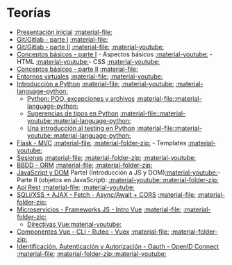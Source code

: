 # Teorías

* [Presentación inicial](clase0) [:material-file:](clase0.pdf)
* [Git/Gitlab - parte I](clase1_1) [:material-file:](clase1_1.pdf)
* [Git/Gitlab - parte II](clase1_2) [:material-file:](clase1_2.pdf) [:material-youtube:](https://youtu.be/w931Lo6ab84)
* [Conceptos básicos - parte I](clase2_1) - Aspectos básicos [:material-youtube:](https://youtu.be/kZiTbrFHEwI) - HTML [:material-youtube:](https://youtu.be/EUm-HjlsUqk)- CSS [:material-youtube:](https://youtu.be/tb4VVTJym6s)
* [Conceptos básicos - parte II](clase2_2) [:material-file:](clase2_2.pdf) 
* [Entornos virtuales](clase3_2) [:material-file:](clase3_2.pdf) [:material-youtube:](https://youtu.be/uBgh_8esLIw) 
* [Introducción a Python](clase3_1) [:material-file:](clase3_1.pdf) [:material-youtube:](https://youtu.be/T_V0ncHIqWU) [:material-language-python:](clase3_1/clase3_1.ipynb)
 	* [Python: POO, excepciones y archivos](clase3_3) [:material-file:](clase3_3.pdf)[:material-language-python:](clase3_3/clase3_3.ipynb)
	* [Sugerencias de tipos en Python](clase3_4) [:material-file:](clase3_4.pdf)[:material-youtube:](https://youtu.be/vQXYmX-DQEo)[:material-language-python:](clase3_4/clase3_4_type_hints.ipynb)
	* [Una introducción al testing en Python](clase3_5) [:material-file:](clase3_5.pdf)[:material-youtube:](https://archivos.linti.unlp.edu.ar/index.php/s/rq8p4XvzsCIsAd8)[:material-language-python:](clase3_5/clase3_5_testing.ipynb)
* [Flask - MVC](clase4_1) [:material-file:](clase4_1.pdf) [:material-folder-zip:](clase4_1.zip) - Templates [:material-youtube:](https://youtu.be/TQ0kfhWsWz8)
* [Sesiones](clase5) [:material-file:](clase5.pdf) [:material-folder-zip:](clase5.zip) [:material-youtube:](https://youtu.be/JkErOGTn9yY)
* [BBDD - ORM](clase6_1) [:material-file:](clase6_1.pdf) [:material-folder-zip:](clase6_1.zip)
* [JavaScript y DOM](clase6_2) ParteI (Introducción a JS y DOM)[:material-youtube:](https://youtu.be/c72-gbvxY-Q)- Parte II (objetos en  JavaScript): [:material-youtube:](https://youtu.be/qd8hhh7O8eQ)[:material-folder-zip:](clase6_2.zip)
* [Api Rest](clase7) [:material-file:](clase7.pdf) [:material-youtube:](https://youtu.be/-OhF8ALeFvk)
* [SQLi/XSS + AJAX - Fetch - Async/Await + CORS](clase8) [:material-file:](clase8.pdf) [:material-folder-zip:](clase8.zip)
* [Microservicios - Frameworks JS - Intro Vue](clase9) [:material-file:](clase9.pdf) [:material-folder-zip:](clase9.zip)
	* [Directivas Vue](clase9/#/5)[:material-youtube:](https://youtu.be/YUnBBnn2u9k)
* [Componentes Vue - CLI - Ruteo - Vuex](clase10) [:material-file:](clase10.pdf) [:material-folder-zip:](clase10.zip)
* [Identificación, Autenticación y Autorización - Oauth - OpenID Connect](clase11) [:material-file:](clase11.pdf) [:material-folder-zip:](clase11.zip)[:material-youtube:](https://youtu.be/P1c-7_NjjeQ)
